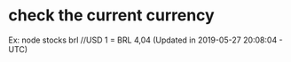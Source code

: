 # check the current currency

Ex: node stocks brl
//USD 1 =  BRL 4,04 (Updated in 2019-05-27 20:08:04 - UTC)
